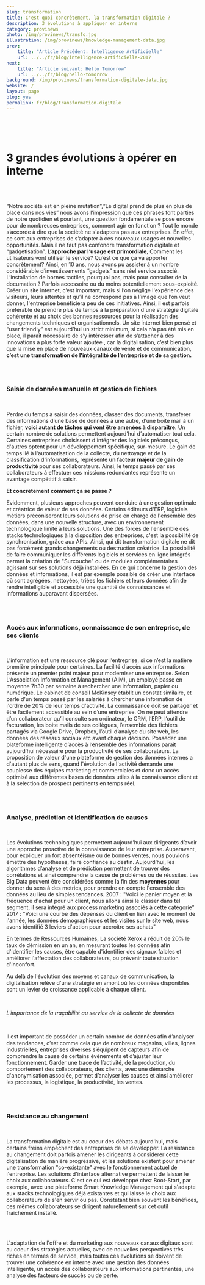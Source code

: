 ```yaml
---
slug: transformation
title: C'est quoi concrètement, la transformation digitale ?
description: 3 évolutions à appliquer en interne
category: provinews
photo: /img/provinews/transfo.jpg
illustration: /img/provinews/knowledge-management-data.jpg
prev:
    title: "Article Précédent: Intelligence Artificielle"
    url: ../../fr/blog/intelligence-artificielle-2017
next:
    title: "Article suivant: Hello Tomorrow"
    url: ../../fr/blog/hello-tomorrow
background: /img/provinews/transformation-digitale-data.jpg
website: /
layout: page
blog: yes
permalink: fr/blog/transformation-digitale
---
```


<br><br><br>
<h1> 3 grandes évolutions à opérer en interne </h1>
<br><br>





“Notre société est en pleine mutation”,“Le digital prend de plus en plus de place dans nos vies” nous avons l’impression
que ces phrases font parties de notre quotidien et pourtant, une question fondamentale se pose encore pour de
nombreuses entreprises, comment agir en fonction ? Tout le monde s’accorde à dire que la société ne s'adaptera pas aux
entreprises. En effet, ce sont aux entreprises de s’adapter à ces nouveaux usages et nouvelles opportunités.
Mais il ne faut pas confondre transformation digitale et “gadgetisation”. <b> L’approche par l’usage est primordiale</b>,
Comment les utilisateurs vont utiliser le service? Qu’est ce que ça va apporter concrètement?
Ainsi, en 10 ans, nous avons pu assister à un nombre considérable d’investissements “gadgets” sans réel service associé.
L’installation de bornes tactiles, pourquoi pas, mais pour consulter de la documation ?
Parfois accessoire ou du moins potentiellement sous-exploité.
Créer un site internet, c’est important, mais si l’on néglige l'expérience des visiteurs,
leurs attentes et qu’il ne correspond pas à l’image que l’on veut donner, l'entreprise bénéficiera peu de ces initiatives.
Ainsi, il est parfois préférable de prendre plus de temps à la préparation d'une stratégie digitale cohérente et au choix
des bonnes ressources pour la réalisation des changements techniques et organisationnels.
Un site internet bien pensé et “user friendly” est aujourd’hui un strict minimum, si cela n’a pas été mis en place,
il paraît nécessaire de s’y intéresser afin de s’attacher à des innovations à plus forte valeur ajoutée ,
car la digitalisation, c’est bien plus que la mise en place de nouveaux canaux de vente et de communication,
<b> c’est une transformation de l’intégralité de l’entreprise et de sa gestion.</b>

<br><br>
<h3> Saisie de données manuelle et gestion de fichiers </h3>
<br>

Perdre du temps à saisir des données, classer des documents, transférer des informations d’une base de données à une autre,
d’une boîte mail à un fichier, <b>voici autant de tâches qui vont être amenées à disparaître</b>.
Un certain nombre de solutions permettent aujourd’hui d’automatiser tout cela. Certaines entreprises choisissent
d'intégrer des logiciels préconçus, d'autres optent pour un développement spécifique, sur-mesure.
Le gain de temps lié à l'automatisation de la collecte, du nettoyage et de la classification d'informations,
représente <b> un facteur majeur de gain de productivité </b> pour ses collaborateurs.
Ainsi, le temps passé par ses collaborateurs à effectuer ces missions redondantes représente un avantage compétitif à saisir.

__Et concrètement comment ça se passe ?__

Evidemment, plusieurs approches peuvent conduire à une gestion optimale et créatrice de valeur de ses données.
Certains éditeurs d'ERP, logiciels métiers préconiseront leurs solutions de prise en charge de l'ensemble des données,
dans une nouvelle structure, avec un environnement technologique limité à leurs solutions.
Une des forces de l'ensemble des stacks technologiques à la disposition des entreprises,
c'est la possibilité de synchronisation, grâce aux APIs. Ainsi, qui dit transformation digitale ne dit pas forcément
grands changements ou destruction créatrice. La possibilité de faire communiquer les différents logiciels et services en
ligne intégrés permet la création de "Surcouche" ou de modules complémentaires agissant sur ses solutions déjà installées.
En ce qui concerne la gestion des données et informations, il est par exemple possible de créer une interface où sont agrégées,
nettoyées, triées les fichiers et leurs données afin de rendre intelligible et accessible une quantité de connaissances et
informations auparavant dispersées.

<br><br>
<h3>Accès aux informations, connaissance de son entreprise, de ses clients</h3>
<br>

L’information est une ressource clé pour l’entreprise, si ce n’est la matière première principale pour certaines.
La facilité d’accès aux informations présente un premier point majeur pour moderniser une entreprise.
Selon L’Association Information et Management (AIM), un employé passe en moyenne 7h30 par semaine à rechercher une
information, papier ou numérique. Le cabinet de conseil McKinsey établit un constat similaire, et parle d'un temps passé
par les salariés à chercher une information de l'ordre de 20% de leur temps d'activité.
La connaissance doit se partager et être facilement accessible au sein d’une entreprise.
On ne peut attendre d’un collaborateur qu’il consulte son ordinateur, le CRM, l’ERP, l’outil de facturation,
les boite mails de ses collègues, l’ensemble des fichiers partagés via Google Drive, Dropbox, l’outil d’analyse du site web,
les données des réseaux sociaux etc avant chaque décision. Posséder une plateforme intelligente d’accès à l’ensemble des
informations parait aujourd’hui nécessaire pour la productivité de ses collaborateurs.
La proposition de valeur d'une plateforme de gestion des données internes a d'autant plus de sens,
quand l'évolution de l'activité demande une souplesse des équipes marketing et commerciales et donc un accès
optimisé aux différentes bases de données utiles à la connaissance client et à la selection de prospect pertinents en temps réel.

<br><br>
<h3> Analyse, prédiction et identification de causes </h3>
<br>

Les évolutions technologiques permettent aujourd’hui aux dirigeants d’avoir une approche proactive de la connaissance
de leur entreprise. Auparavant, pour expliquer un fort absentéisme ou de bonnes ventes, nous pouvions émettre des hypothèses,
faire confiance au destin. Aujourd’hui, les algorithmes d’analyse et de prédiction permettent de trouver des corrélations et
ainsi comprendre la cause de problèmes ou de réussites. Les Big Data peuvent être considérées comme la fin des
<b> moyennes </b> pour donner du sens à des metrics, pour prendre en compte l'ensemble des données au lieu de simples tendances.
2007 : "Voici le panier moyen et la fréquence d'achat pour un client, nous allons ainsi le classer dans tel segment,
il sera intégré aux process marketing associés à cette catégorie"
2017 : "Voici une courbe des dépenses du client en lien avec le moment de l'année, les données démographiques et les
visites sur le site web, nous avons identifié 3 leviers d'action pour accroitre ses achats"

En termes de Ressources Humaines, La société Xerox a réduit de 20% le taux de démission en un an, en mesurant toutes
les données afin d'identifier les causes, être capable
d'identifier des signaux faibles et améliorer l'affectation des collaborateurs,
ou prévenir toute situation d'inconfort.

Au delà de l'évolution des moyens et canaux de communication, la digitalisation relève d'une stratégie en amont où
les données disponibles sont un levier de croissance applicable à chaque client.


<br>

<i> L'importance de la traçabilité au service de la collecte de données </i>

<br>

Il est important de posséder un certain nombre de données afin d’analyser des tendances,
c’est comme cela que de nombreux magasins, villes, lignes industrielles, entreprises diverses s’équipent de capteurs afin
de comprendre la cause de certains événements et d’ajuster leur fonctionnement.
Garder une trace de l’activité, de la production, du comportement des collaborateurs, des clients,
avec une démarche d'anonymisation associée, permet d’analyser les causes et ainsi améliorer les processus, la logistique,
la productivité, les ventes.

<br><br>

<h3> Resistance au changement </h3>

<br>

La transformation digitale est au coeur des débats aujourd'hui, mais certains freins empêchent des entreprises de se
développer. La resistance au changement doit parfois amener les dirigeants à considerer cette digitalisation de manière
progressive, et les solutions existent pour amener une transformation "co-existante" avec le fonctionnement
actuel de l'entreprise. Les solutions d'interface alternative permettent de laisser le choix aux collaborateurs.
C'est ce qui est développé chez Boot-Start, par exemple, avec une plateforme Smart Knowledge Management qui s'adapte aux
stacks technologiques déjà existantes et qui laisse le choix aux collaborateurs de s'en servir ou pas.
Constatant bien souvent les bénéfices, ces mêmes collaborateurs se dirigent naturellement sur cet outil fraichement installé.

<br><br>

L'adaptation de l'offre et du marketing aux nouveaux canaux digitaux sont au coeur des stratégies actuelles,
avec de nouvelles perspectives très riches en termes de service, mais toutes ces evolutions se doivent de
trouver une cohérence en interne avec une gestion des données intelligente, un accès des collaborateurs
aux informations pertinentes, une analyse des facteurs de succès ou de perte.